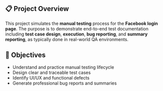 ## 📋 Project Overview
This project simulates the **manual testing** process for the **Facebook login page**. The purpose is to demonstrate end-to-end test documentation including **test case design**, **execution**, **bug reporting**,
and **summary reporting**, as typically done in real-world QA environments.

## 🎯 Objectives
- Understand and practice manual testing lifecycle
- Design clear and traceable test cases
- Identify UI/UX and functional defects
- Generate professional bug reports and summaries
